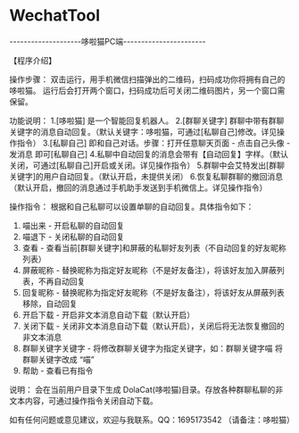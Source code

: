 # WechatTool

--------------------哆啦猫PC端-----------------------

【程序介绍】

操作步骤：
双击运行，用手机微信扫描弹出的二维码，扫码成功你将拥有自己的哆啦猫。
运行后会打开两个窗口，扫码成功后可关闭二维码图片，另一个窗口需保留。


功能说明：
1.[哆啦猫] 是一个智能回复机器人。
2.[群聊关键字] 群聊中带有群聊关键字的消息自动回复。（默认关键字：哆啦猫，可通过[私聊自己]修改。详见操作指令）
3.[私聊自己] 即和自己对话。步骤：打开任意聊天页面 - 点击自己头像 - 发消息 即可[私聊自己]
4.私聊中自动回复的消息会带有【自动回复】字样。（默认关闭，可通过[私聊自己]开启或关闭。详见操作指令）
5.群聊中会艾特发出[群聊关键字]的用户自动回复。（默认开启，未提供关闭）
6.恢复私聊群聊的撤回消息（默认开启，撤回的消息通过手机助手发送到手机微信上。详见操作指令）


操作指令：
根据和自己私聊可以设置单聊的自动回复。具体指令如下：
1.  喵出来    		-   开启私聊的自动回复
2.  喵退下    		-   关闭私聊的自动回复
3.  查看      		-   查看当前[群聊关键字]和屏蔽的私聊好友列表（不自动回复的好友昵称列表）
4.  屏蔽昵称   		-   替换昵称为指定好友昵称（不是好友备注），将该好友加入屏蔽列表，不再自动回复
5.  回复昵称   		-   替换昵称为指定好友昵称（不是好友备注），将该好友从屏蔽列表移除，自动回复
6.  开启下载   		-   开启非文本消息自动下载（默认开启）
7.  关闭下载   		-   关闭非文本消息自动下载（默认开启），关闭后将无法恢复撤回的非文本消息
8.  群聊关键字关键字  	-   将修改群聊关键字为指定关键字，如：群聊关键字喵  将群聊关键字改成 “喵”
9.  帮助      		-   查看已有指令


说明：
会在当前用户目录下生成 DolaCat(哆啦猫)目录。存放各种群聊私聊的非文本内容，可通过操作指令关闭自动下载。




如有任何问题或意见建议，欢迎与我联系。QQ：1695173542  （请备注：哆啦猫）



